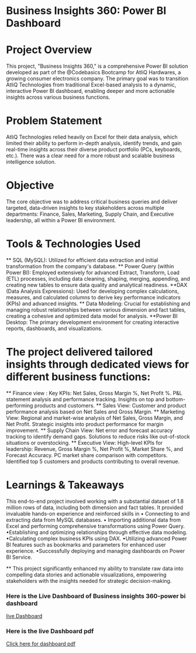 # Business Insights 360: Power BI Dashboard
# Project Overview
This project, "Business Insights 360," is a comprehensive Power BI solution developed as part of the @Codebasics Bootcamp  for AtliQ Hardwares, a growing consumer electronics company. The primary goal was to transition AtliQ Technologies from traditional Excel-based analysis to a dynamic, interactive Power BI dashboard, enabling deeper and more actionable insights across various business functions.
# Problem Statement
AtliQ Technologies relied heavily on Excel for their data analysis, which limited their ability to perform in-depth analysis, identify trends, and gain real-time insights across their diverse product portfolio (PCs, keyboards, etc.). There was a clear need for a more robust and scalable business intelligence solution.
# Objective
The core objective was to address critical business queries and deliver targeted, data-driven insights to key stakeholders across multiple departments: Finance, Sales, Marketing, Supply Chain, and Executive leadership, all within a Power BI environment.
# Tools & Technologies Used
** SQL (MySQL): Utilized for efficient data extraction and initial transformation from the company's database.
** Power Query (within Power BI): Employed extensively for advanced Extract, Transform, Load (ETL) processes, including data cleaning, shaping, merging, appending, and    creating new tables to ensure data quality and analytical readiness.
**DAX (Data Analysis Expressions): Used for developing complex calculations, measures, and calculated columns to derive key performance indicators (KPIs) and advanced insights.
** Data Modeling: Crucial for establishing and managing robust relationships between various dimension and fact tables, creating a cohesive and optimized data model for analysis.
**Power BI Desktop: The primary development environment for creating interactive reports, dashboards, and visualizations.

# The project delivered tailored insights through dedicated views for different business functions:
** Finance view :
  Key KPIs: Net Sales, Gross Margin %, Net Profit %.
   P&L statement analysis and performance tracking.
   Insights on top and bottom-performing products and customers.
** Sales View:
Customer and product performance analysis based on Net Sales and Gross Margin.
** Marketing View:
  Regional and market-wise analysis of Net Sales, Gross Margin, and Net Profit.
  Strategic insights into product performance for margin improvement.
** Supply Chain View:
  Net error and forecast accuracy tracking to identify demand gaps.
  Solutions to reduce risks like out-of-stock situations or overstocking.
** Executive View:
  High-level KPIs for leadership: Revenue, Gross Margin %, Net Profit %, Market Share %, and Forecast Accuracy.
	PC market share comparison with competitors.
  Identified top 5 customers and products contributing to overall revenue.
# Learnings & Takeaways
  This end-to-end project involved working with a substantial dataset of 1.8 million rows of data, including both dimension and fact tables. It provided invaluable hands-on   experience and reinforced skills in
•  Connecting to and extracting data from MySQL databases.
• Importing additional data from Excel and performing comprehensive transformations using Power Query.
•Establishing and optimizing relationships through effective data modeling.
•Calculating complex business KPIs using DAX.
•Utilizing advanced Power BI features such as bookmarks and parameters for enhanced user experience.
•Successfully deploying and managing dashboards on Power BI Service.

** This project significantly enhanced my ability to translate raw data into compelling data stories and actionable visualizations, empowering stakeholders with the insights needed for strategic decision-making.

### Here is the Live Dashboard of Business insights 360-power bi dashboard
[live Dashboard ](https://app.powerbi.com/view?r=eyJrIjoiMzU0MGEwNjctYWYzNC00MmMxLThmNjItNDg1NjUwODJkZWM2IiwidCI6IjIxZmE1Njk5LTYzNTItNDFiZS05YjVhLWJjMTFmZjAxOWRiNCJ9)
### Here is the live Dashboard pdf
[Click here for dashboard pdf](https://github.com/AnuguAbhilashreddy/Business-Insights-360-Power-BI-Dashboard/blob/main/Business%20Insights%20360.pdf)

